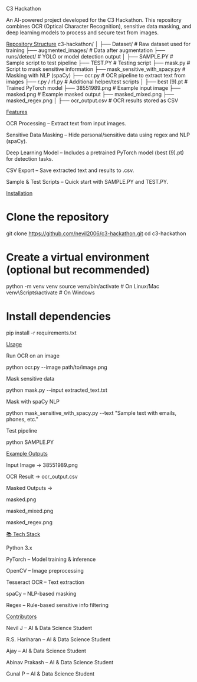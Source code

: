 C3 Hackathon 

An AI-powered project developed for the C3 Hackathon.
This repository combines OCR (Optical Character Recognition), sensitive data masking, and deep learning models to process and secure text from images.

<u> Repository Structure</u>
c3-hackathon/
│
├── Dataset/                      # Raw dataset used for training
├── augmented_images/             # Data after augmentation
├── runs/detect/                  # YOLO or model detection output
│
├── SAMPLE.PY                     # Sample script to test pipeline
├── TEST.PY                       # Testing script
├── mask.py                       # Script to mask sensitive information
├── mask_sensitive_with_spacy.py  # Masking with NLP (spaCy)
├── ocr.py                        # OCR pipeline to extract text from images
├── r.py / r1.py                  # Additional helper/test scripts
│
├── best (9).pt                   # Trained PyTorch model
├── 38551989.png                  # Example input image
├── masked.png                    # Example masked output
├── masked_mixed.png
├── masked_regex.png
│
├── ocr_output.csv                # OCR results stored as CSV

<u> Features</u>

 OCR Processing – Extract text from input images.

 Sensitive Data Masking – Hide personal/sensitive data using regex and NLP (spaCy).

 Deep Learning Model – Includes a pretrained PyTorch model (best (9).pt) for detection tasks.

 CSV Export – Save extracted text and results to .csv.

 Sample & Test Scripts – Quick start with SAMPLE.PY and TEST.PY.

<u> Installation</u>
# Clone the repository
git clone https://github.com/nevil2006/c3-hackathon.git
cd c3-hackathon

# Create a virtual environment (optional but recommended)
python -m venv venv
source venv/bin/activate   # On Linux/Mac
venv\Scripts\activate      # On Windows

# Install dependencies
pip install -r requirements.txt

<u> Usage</u>

Run OCR on an image

python ocr.py --image path/to/image.png


Mask sensitive data

python mask.py --input extracted_text.txt


Mask with spaCy NLP

python mask_sensitive_with_spacy.py --text "Sample text with emails, phones, etc."


Test pipeline

python SAMPLE.PY

<u> Example Outputs</u>

Input Image → 38551989.png

OCR Result → ocr_output.csv

Masked Outputs →

masked.png

masked_mixed.png

masked_regex.png

<u>📚 Tech Stack</u>

Python 3.x

PyTorch – Model training & inference

OpenCV – Image preprocessing

Tesseract OCR – Text extraction

spaCy – NLP-based masking

Regex – Rule-based sensitive info filtering

<u>Contributors</u>

Nevil J – AI & Data Science Student

R.S. Hariharan – AI & Data Science Student

Ajay – AI & Data Science Student

Abinav Prakash – AI & Data Science Student

Gunal P – AI & Data Science Student
